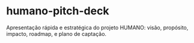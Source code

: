 # humano-pitch-deck
Apresentação rápida e estratégica do projeto HUMANO: visão, propósito, impacto, roadmap, e plano de captação.
